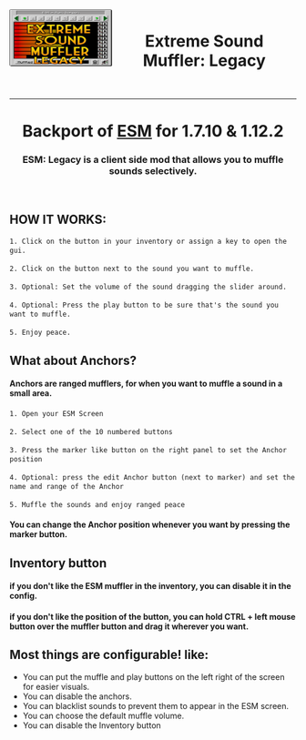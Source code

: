 <img align="left" width="180" height="100" src="src/main/resources/esm_logo.png">
<h1 align="center"> Extreme Sound Muffler: Legacy</h1>
<br/>

---
<h1 align="center">Backport of <a href= https://github.com/LeoBeliik/ExtremeSoundMuffler> ESM</a> for 1.7.10 & 1.12.2</h1>
<h3 align="center"> ESM: Legacy is a client side mod that allows you to muffle sounds selectively. </h3>
<br/>



## HOW IT WORKS:

    1. Click on the button in your inventory or assign a key to open the gui.

    2. Click on the button next to the sound you want to muffle.

    3. Optional: Set the volume of the sound dragging the slider around.

    4. Optional: Press the play button to be sure that's the sound you want to muffle.

    5. Enjoy peace.

## What about Anchors?
#### Anchors are ranged mufflers, for when you want to muffle a sound in a small area.

    1. Open your ESM Screen

    2. Select one of the 10 numbered buttons

    3. Press the marker like button on the right panel to set the Anchor position

    4. Optional: press the edit Anchor button (next to marker) and set the name and range of the Anchor

    5. Muffle the sounds and enjoy ranged peace

#### You can change the Anchor position whenever you want by pressing the marker button.

## Inventory button

#### if you don't like the ESM muffler in the inventory, you can disable it in the config.
#### if you don't like the position of the button, you can hold CTRL + left mouse button over the muffler button and drag it wherever you want.

## Most things are configurable! like:

 - You can put the muffle and play buttons on the left right of the screen for easier visuals.
 - You can disable the anchors.
 - You can blacklist sounds to prevent them to appear in the ESM screen.
 - You can choose the default muffle volume.
 - You can disable the Inventory button
